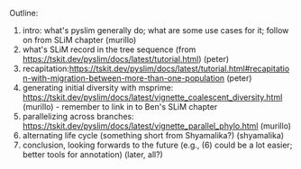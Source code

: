 Outline:

1.   intro: what's pyslim generally do; what are some use cases for it; follow on from SLiM chapter (murillo)
2.   what's SLiM record in the tree sequence (from https://tskit.dev/pyslim/docs/latest/tutorial.html) (peter)
3.   recapitation:https://tskit.dev/pyslim/docs/latest/tutorial.html#recapitation-with-migration-between-more-than-one-population  (peter)
4.   generating initial diversity with msprime: https://tskit.dev/pyslim/docs/latest/vignette_coalescent_diversity.html (murillo) - remember to link in to Ben's SLiM chapter
5.   parallelizing across branches: https://tskit.dev/pyslim/docs/latest/vignette_parallel_phylo.html (murillo)
6.   alternating life cycle (something short from Shyamalika?) (shyamalika)
7.   conclusion, looking forwards to the future (e.g., (6) could be a lot easier; better tools for annotation) (later, all?)
